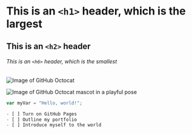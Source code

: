 # This is an `<h1>` header, which is the largest

## This is an `<h2>` header

###### This is an `<h6>` header, which is the smallest
![Image of GitHub Octocat](https://octodex.github.com/images/yaktocat.png)

![Image of GitHub Octocat mascot in a playful pose](https://octodex.github.com/images/yaktocat.png)

```javascript
var myVar = "Hello, world!";

- [ ] Turn on GitHub Pages
- [ ] Outline my portfolio
- [ ] Introduce myself to the world
